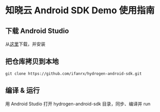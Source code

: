 ﻿# 知晓云 Android SDK Demo 使用指南

## 下载 Android Studio
从[这里](https://developer.android.com/studio)下载，并安装

## 把仓库拷贝到本地
```shell
git clone https://github.com/ifanrx/hydrogen-android-sdk.git
```

## 编译 & 运行
用 Android Studio 打开 hydrogen-android-sdk 目录，同步、编译并 run



